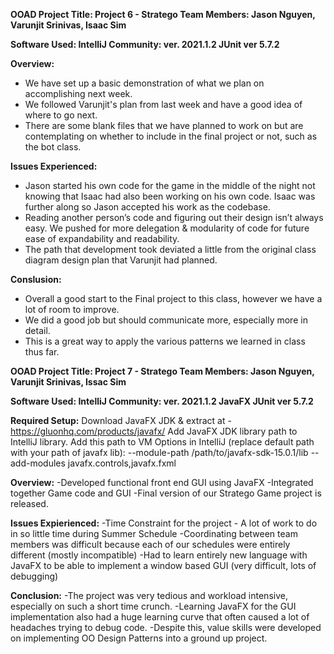 **OOAD Project Title: Project 6 - Stratego
Team Members: Jason Nguyen, Varunjit Srinivas, Isaac Sim**

**Software Used:
IntelliJ Community: ver. 2021.1.2
JUnit ver 5.7.2**

**Overview:**
- We have set up a basic demonstration of what we plan on accomplishing next week.
- We followed Varunjit's plan from last week and have a good idea of where to go next.
- There are some blank files that we have planned to work on but are contemplating on whether to include in the final project or not, such as the bot class. 

**Issues Experienced:**
- Jason started his own code for the game in the middle of the night not knowing that Isaac had also been working on his own code. Isaac was further along so Jason accepted his work as the codebase. 
- Reading another person’s code and figuring out their design isn’t always easy. We pushed for more delegation & modularity of code for future ease of expandability and readability.
- The path that development took deviated a little from the original class diagram design plan that Varunjit had planned.

**Conslusion:**
- Overall a good start to the Final project to this class, however we have a lot of room to improve. 
- We did a good job but should communicate more, especially more in detail.
- This is a great way to apply the various patterns we learned in class thus far. 


**OOAD Project Title: Project 7 - Stratego
Team Members: Jason Nguyen, Varunjit Srinivas, Issac Sim**

**Software Used: 
IntelliJ Community: ver. 2021.1.2
JavaFX
JUnit ver 5.7.2**

**Required Setup:**
Download JavaFX JDK & extract at - https://gluonhq.com/products/javafx/
Add JavaFX JDK library path to IntelliJ library.
Add this path to VM Options in IntelliJ (replace default path with your path of javafx lib): --module-path /path/to/javafx-sdk-15.0.1/lib --add-modules javafx.controls,javafx.fxml


**Overview:**
-Developed functional front end GUI using JavaFX
-Integrated together Game code and GUI
-Final version of our Stratego Game project is released. 

**Issues Expierienced:**
-Time Constraint for the project - A lot of work to do in so little time during Summer Schedule
-Coordinating between team members was difficult because each of our schedules were entirely different (mostly incompatible)
-Had to learn entirely new language with JavaFX to be able to implement a window based GUI (very difficult, lots of debugging)

**Conclusion:**
-The project was very tedious and workload intensive, especially on such a short time crunch. 
-Learning JavaFX for the GUI implementation also had a huge learning curve that often caused a lot of headaches trying to debug code.
-Despite this, value skills were developed on implementing OO Design Patterns into a ground up project.


